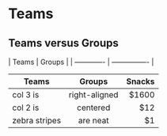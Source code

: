 # Teams #

## Teams versus Groups ##

| Teams | Groups |
| ————- | —————- |

| Teams|Groups|Snacks|
| ------------- |:-------------:| -----:|
| col 3 is      | right-aligned | $1600 |
| col 2 is      | centered      |   $12 |
| zebra stripes | are neat      |    $1 |
